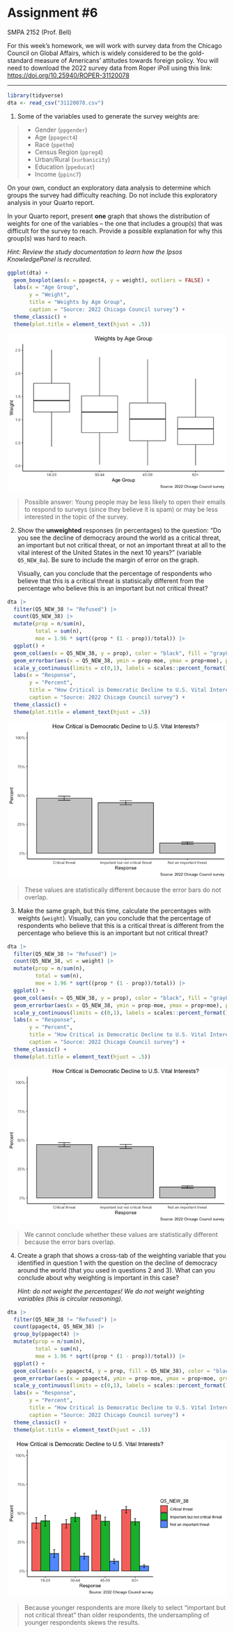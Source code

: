 # Assignment \#6
SMPA 2152 (Prof. Bell)

For this week’s homework, we will work with survey data from the Chicago
Council on Global Affairs, which is widely considered to be the
gold-standard measure of Americans’ attitudes towards foreign policy.
You will need to download the 2022 survey data from Roper iPoll using
this link: <https://doi.org/10.25940/ROPER-31120078>

------------------------------------------------------------------------

``` r
library(tidyverse)
dta <- read_csv("31120078.csv")
```

1.  Some of the variables used to generate the survey weights are:

> - Gender (`ppgender`)
> - Age (`ppagect4`)
> - Race (`ppethm`)
> - Census Region (`ppreg4`)
> - Urban/Rural (`xurbanicity`)
> - Education (`ppeducat`)
> - Income (`ppinc7`)

On your own, conduct an exploratory data analysis to determine which
groups the survey had difficulty reaching. Do not include this
exploratory analysis in your Quarto report.

In your Quarto report, present **one** graph that shows the distribution
of weights for one of the variables – the one that includes a group(s)
that was difficult for the survey to reach. Provide a possible
explanation for why this group(s) was hard to reach.

*Hint: Review the study documentation to learn how the Ipsos
KnowledgePanel is recruited.*

``` r
ggplot(dta) +
  geom_boxplot(aes(x = ppagect4, y = weight), outliers = FALSE) +
  labs(x = "Age Group",
       y = "Weight",
       title = "Weights by Age Group",
       caption = "Source: 2022 Chicago Council survey") +
  theme_classic() +
  theme(plot.title = element_text(hjust = .5))
```

![](assignment6_files/figure-commonmark/unnamed-chunk-2-1.png)

> Possible answer: Young people may be less likely to open their emails
> to respond to surveys (since they believe it is spam) or may be less
> interested in the topic of the survey.

2.  Show the **unweighted** responses (in percentages) to the question:
    “Do you see the decline of democracy around the world as a critical
    threat, an important but not critical threat, or not an important
    threat at all to the vital interest of the United States in the next
    10 years?” (variable `Q5_NEW_8a`). Be sure to include the margin of
    error on the graph.

    Visually, can you conclude that the percentage of respondents who
    believe that this is a critical threat is statisically different
    from the percentage who believe this is an important but not
    critical threat?

``` r
dta |>
  filter(Q5_NEW_38 != "Refused") |>
  count(Q5_NEW_38) |>
  mutate(prop = n/sum(n),
         total = sum(n),
         moe = 1.96 * sqrt((prop * (1 - prop))/total)) |>
  ggplot() +
  geom_col(aes(x = Q5_NEW_38, y = prop), color = "black", fill = "gray80", position = "dodge") +
  geom_errorbar(aes(x = Q5_NEW_38, ymin = prop-moe, ymax = prop+moe), position = position_dodge(.9), width = .2) +
  scale_y_continuous(limits = c(0,1), labels = scales::percent_format()) +
  labs(x = "Response",
       y = "Percent",
       title = "How Critical is Democratic Decline to U.S. Vital Interests?",
       caption = "Source: 2022 Chicago Council survey") +
  theme_classic() +
  theme(plot.title = element_text(hjust = .5))
```

![](assignment6_files/figure-commonmark/unnamed-chunk-4-1.png)

> These values are statistically different because the error bars do not
> overlap.

3.  Make the same graph, but this time, calculate the percentages with
    weights (`weight`). Visually, can you conclude that the percentage
    of respondents who believe that this is a critical threat is
    different from the percentage who believe this is an important but
    not critical threat?

``` r
dta |>
  filter(Q5_NEW_38 != "Refused") |>
  count(Q5_NEW_38, wt = weight) |>
  mutate(prop = n/sum(n),
         total = sum(n),
         moe = 1.96 * sqrt((prop * (1 - prop))/total)) |>
  ggplot() +
  geom_col(aes(x = Q5_NEW_38, y = prop), color = "black", fill = "gray80", position = "dodge") +
  geom_errorbar(aes(x = Q5_NEW_38, ymin = prop-moe, ymax = prop+moe), position = position_dodge(.9), width = .2) +
  scale_y_continuous(limits = c(0,1), labels = scales::percent_format()) +
  labs(x = "Response",
       y = "Percent",
       title = "How Critical is Democratic Decline to U.S. Vital Interests?",
       caption = "Source: 2022 Chicago Council survey") +
  theme_classic() +
  theme(plot.title = element_text(hjust = .5))
```

![](assignment6_files/figure-commonmark/unnamed-chunk-6-1.png)

> We cannot conclude whether these values are statistically different
> because the error bars overlap.

4.  Create a graph that shows a cross-tab of the weighting variable that
    you identified in question 1 with the question on the decline of
    democracy around the world (that you used in questions 2 and 3).
    What can you conclude about why weighting is important in this case?

    *Hint: do not weight the percentages! We do not weight weighting
    variables (this is circular reasoning).*

``` r
dta |>
  filter(Q5_NEW_38 != "Refused") |>
  count(ppagect4, Q5_NEW_38) |>
  group_by(ppagect4) |>
  mutate(prop = n/sum(n),
         total = sum(n),
         moe = 1.96 * sqrt((prop * (1 - prop))/total)) |>
  ggplot() +
  geom_col(aes(x = ppagect4, y = prop, fill = Q5_NEW_38), color = "black", position = "dodge") +
  geom_errorbar(aes(x = ppagect4, ymin = prop-moe, ymax = prop+moe, group = Q5_NEW_38), position = position_dodge(.9), width = .2) +
  scale_y_continuous(limits = c(0,1), labels = scales::percent_format()) +
  labs(x = "Response",
       y = "Percent",
       title = "How Critical is Democratic Decline to U.S. Vital Interests?",
       caption = "Source: 2022 Chicago Council survey") +
  theme_classic() +
  theme(plot.title = element_text(hjust = .5))
```

![](assignment6_files/figure-commonmark/unnamed-chunk-8-1.png)

> Because younger respondents are more likely to select “important but
> not critical threat” than older respondents, the undersampling of
> younger respondents skews the results.
